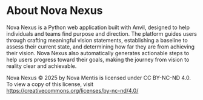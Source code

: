 # About Nova Nexus

Nova Nexus is a Python web application built with Anvil, designed to help individuals and teams find purpose and direction. The platform guides users through crafting meaningful vision statements, establishing a baseline to assess their current state, and determining how far they are from achieving their vision. Nova Nexus also automatically generates actionable steps to help users progress toward their goals, making the journey from vision to reality clear and achievable.

Nova Nexus  © 2025 by Nova Mentis is licensed under CC BY-NC-ND 4.0. To view a copy of this license, visit https://creativecommons.org/licenses/by-nc-nd/4.0/

